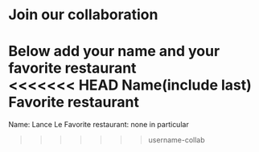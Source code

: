 # Join our collaboration

Below add your name and your favorite restaurant
<br>
<<<<<<< HEAD
Name(include last) Favorite restaurant<br>
=======
Name: Lance Le Favorite restaurant: none in particular<br>
>>>>>>> username-collab

